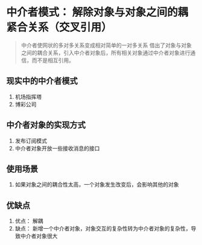# 中介者模式： 解除对象与对象之间的耦紧合关系（交叉引用）
 > 中介者使网状的多对多关系变成相对简单的一对多关系
 > 借出了对象与对象之间的耦合关系，引入中介者对象后，所有相关对象通过中介者对象进行通信，而不是相互引用。
 >

## 现实中的中介者模式
  1. 机场指挥塔
  2. 博彩公司


## 中介者对象的实现方式
  1. 发布订阅模式
  2. 中介者对象开放一些接收消息的接口



## 使用场景
  1. 如果对象之间的耦合性太高，一个对象发生改变后，会影响其他的对象


## 优缺点
  1. 优点： 解耦
  2. 缺点： 新增一个中介者对象，对象交互的复杂性转为中介者对象的复杂性，导致中介者对象很大